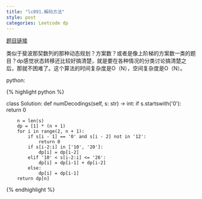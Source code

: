 ```yaml
---
title: "lc091.解码方法"
style: post
categories: Leetcode dp
---
```


[题目链接]()

类似于斐波那契数列的那种动态规划？方案数？或者是像上阶梯的方案数一类的题目？dp感觉状态转移还比较好搞清楚，就是要在各种情况的分类讨论搞清楚之后，那就不困难了。这个算法的时间复杂度是O（N），空间复杂度是O（N）。

python:

{% highlight python %}

class Solution:
    def numDecodings(self, s: str) -> int:
        if s.startswith('0'):
            return 0
        
        n = len(s)
        dp = [1] * (n + 1)
        for i in range(2, n + 1):
            if s[i - 1] == '0' and s[i - 2] not in '12':
                return 0
            if s[i-2:i] in ['10', '20']:
                dp[i] = dp[i-2]
            elif '10' < s[i-2:i] <= '26':
                dp[i] = dp[i-1] + dp[i-2]
            else:
                dp[i] = dp[i-1]
        return dp[n]

{% endhighlight %}
